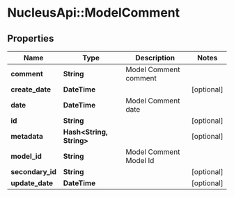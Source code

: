 # NucleusApi::ModelComment

## Properties
Name | Type | Description | Notes
------------ | ------------- | ------------- | -------------
**comment** | **String** | Model Comment comment | 
**create_date** | **DateTime** |  | [optional] 
**date** | **DateTime** | Model Comment date | 
**id** | **String** |  | [optional] 
**metadata** | **Hash&lt;String, String&gt;** |  | [optional] 
**model_id** | **String** | Model Comment Model Id | 
**secondary_id** | **String** |  | [optional] 
**update_date** | **DateTime** |  | [optional] 


